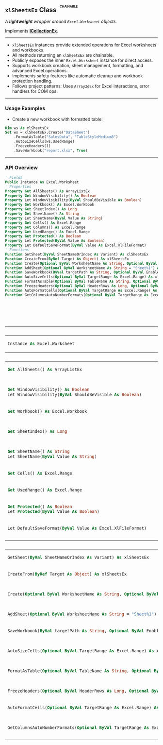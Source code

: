 ## **`xlSheetsEx` Class** <sup><sub><sup> &nbsp; <sup>__CHAINABLE__</sup></sup></sub></sup>

_A **lightweight** wrapper around `Excel.Worksheet` objects._

Implements __[ICollectionEx](./ICollectionEx.md)__.

---

- `xlSheetsEx` instances provide extended operations for Excel worksheets and workbooks.
- All methods returning an `xlSheetsEx` are chainable.
- Publicly exposes the inner `Excel.Worksheet` instance for direct access.
- Supports workbook creation, sheet management, formatting, and advanced Excel operations.
- Implements safety features like automatic cleanup and workbook protection handling.
- Follows project patterns: Uses `Array2dEx` for Excel interactions, error handlers for COM ops.

---

### **Usage Examples**

* Create a new workbook with formatted table:

```vb
Dim ws As xlSheetsEx
Set ws = xlSheetsEx.Create("DataSheet")
    .FormatAsTable("SalesData", "TableStyleMedium8")
    .AutoSizeCells(ws.UsedRange)
    .FreezeHeaders(1)
    .SaveWorkbook("report.xlsx", True)
```

---

### **API Overview**

```vb
' Fields
Public Instance As Excel.Worksheet
' Properties
Property Get AllSheets() As ArrayListEx
Property Get WindowVisibility() As Boolean
Property Let WindowVisibility(ByVal ShouldBeVisible As Boolean)
Property Get Workbook() As Excel.Workbook
Property Get SheetIndex() As Long
Property Get SheetName() As String
Property Let SheetName(ByVal Value As String)
Property Get Cells() As Excel.Range
Property Get Columns() As Excel.Range
Property Get UsedRange() As Excel.Range
Property Get Protected() As Boolean
Property Let Protected(ByVal Value As Boolean)
Property Let DefaultSaveFormat(ByVal Value As Excel.XlFileFormat)
' Functions
Function GetSheet(ByVal SheetNameOrIndex As Variant) As xlSheetsEx
Function CreateFrom(ByRef Target As Object) As xlSheetsEx
Function Create(Optional ByVal WorksheetName As String, Optional ByVal TargetFile As Variant, Optional ByVal Options As DictionaryEx) As xlSheetsEx
Function AddSheet(Optional ByVal WorksheetName As String = "Sheet%1") As xlSheetsEx
Function SaveWorkbook(ByVal targetPath As String, Optional ByVal EnableMacros As Boolean = False) As xlSheetsEx
Function AutoSizeCells(Optional ByVal TargetRange As Excel.Range) As xlSheetsEx
Function FormatAsTable(Optional ByVal TableName As String, Optional ByVal TableStyle As String) As xlSheetsEx
Function FreezeHeaders(Optional ByVal HeaderRows As Long, Optional ByVal HeaderColumns As Long) As xlSheetsEx
Function AutoFormatCells(Optional ByVal TargetRange As Excel.Range) As xlSheetsEx
Function GetColumnsAutoNumberFormats(Optional ByVal TargetRange As Excel.Range) As Variant
```

<table width="100%"><caption>

### **`xlSheetsEx` API**  
</caption>
<thead><tr><th colspan="2">FIELDS</th></tr></thead>
<tbody>
<tr><td align="left" valign="top">

```vb
Instance As Excel.Worksheet
```
</td><td align="left" valign="top">
The underlying Excel worksheet object.
</td></tr>
</tbody>

<thead><tr><th colspan="2">PROPERTIES</th></tr></thead>
<tbody>
<tr><td align="left" valign="top">

```vb
Get AllSheets() As ArrayListEx
```
</td><td align="left" valign="top">
List of all managed worksheets in this workbook.
</td></tr>

<tr><td align="left" valign="top">

```vb
Get WindowVisibility() As Boolean
Let WindowVisibility(ByVal ShouldBeVisible As Boolean)
```
</td><td align="left" valign="top">
Controls Excel application visibility during operations.
</td></tr>

<tr><td align="left" valign="top">

```vb
Get Workbook() As Excel.Workbook
```
</td><td align="left" valign="top">
Reference to the parent workbook object.
</td></tr>

<tr><td align="left" valign="top">

```vb
Get SheetIndex() As Long
```
</td><td align="left" valign="top">
Worksheet's position index in the workbook.
</td></tr>

<tr><td align="left" valign="top">

```vb
Get SheetName() As String
Let SheetName(ByVal Value As String)
```
</td><td align="left" valign="top">
Get/set the worksheet's display name.
</td></tr>

<tr><td align="left" valign="top">

```vb
Get Cells() As Excel.Range
```
</td><td align="left" valign="top">
Entire worksheet's cells range.
</td></tr>

<tr><td align="left" valign="top">

```vb
Get UsedRange() As Excel.Range
```
</td><td align="left" valign="top">
Range containing all used cells.
</td></tr>

<tr><td align="left" valign="top">

```vb
Get Protected() As Boolean
Let Protected(ByVal Value As Boolean)
```
</td><td align="left" valign="top">
Control worksheet protection state.
</td></tr>

<tr><td align="left" valign="top">

```vb
Let DefaultSaveFormat(ByVal Value As Excel.XlFileFormat)
```
</td><td align="left" valign="top">
Set default workbook file format (e.g., .xlsx vs .xlsm).
</td></tr>
</tbody>

<thead><tr><th colspan="2">FUNCTIONS</th></tr></thead>
<tbody>
<tr><td align="left" valign="top">

```vb
GetSheet(ByVal SheetNameOrIndex As Variant) As xlSheetsEx
```
</td><td align="left" valign="top">
Retrieve worksheet by name/index.
</td></tr>

<tr><td align="left" valign="top">

```vb
CreateFrom(ByRef Target As Object) As xlSheetsEx
```
</td><td align="left" valign="top">
Initialize from existing worksheet/range.
</td></tr>

<tr><td align="left" valign="top">

```vb
Create(Optional ByVal WorksheetName As String, Optional ByVal TargetFile As Variant, Optional ByVal Options As DictionaryEx) As xlSheetsEx
```
</td><td align="left" valign="top">
Create new workbook/worksheet with options.
</td></tr>

<tr><td align="left" valign="top">

```vb
AddSheet(Optional ByVal WorksheetName As String = "Sheet%1") As xlSheetsEx
```
</td><td align="left" valign="top">
Add new worksheet to workbook.
</td></tr>

<tr><td align="left" valign="top">

```vb
SaveWorkbook(ByVal targetPath As String, Optional ByVal EnableMacros As Boolean = False) As xlSheetsEx
```
</td><td align="left" valign="top">
Save workbook with macro permissions option.
</td></tr>

<tr><td align="left" valign="top">

```vb
AutoSizeCells(Optional ByVal TargetRange As Excel.Range) As xlSheetsEx
```
</td><td align="left" valign="top">
Auto-adjust column widths based on content.
</td></tr>

<tr><td align="left" valign="top">

```vb
FormatAsTable(Optional ByVal TableName As String, Optional ByVal TableStyle As String) As xlSheetsEx
```
</td><td align="left" valign="top">
Convert range to Excel table with styling.
</td></tr>

<tr><td align="left" valign="top">

```vb
FreezeHeaders(Optional ByVal HeaderRows As Long, Optional ByVal HeaderColumns As Long) As xlSheetsEx
```
</td><td align="left" valign="top">
Freeze panes for headers.
</td></tr>

<tr><td align="left" valign="top">

```vb
AutoFormatCells(Optional ByVal TargetRange As Excel.Range) As xlSheetsEx
```
</td><td align="left" valign="top">
Apply intelligent formatting based on data types.
</td></tr>

<tr><td align="left" valign="top">

```vb
GetColumnsAutoNumberFormats(Optional ByVal TargetRange As Excel.Range) As Variant
```
</td><td align="left" valign="top">
Detect optimal number formats for columns.
</td></tr>
</tbody>
</table>
